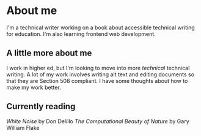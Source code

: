# About me
I'm a technical writer working on a book about accessible technical writing for education. I'm also learning frontend web development.

## A little more about me

I work in higher ed, but I'm looking to move into more *technical* technical writing. A lot of my work involves writing alt text and editing documents so that they are Section 508 compliant. I have some thoughts about how to make my work better.

## Currently reading

*White Noise* by Don Delillo
*The Computational Beauty of Nature* by Gary William Flake



<!---
gamma-quadrant/gamma-quadrant is a ✨ special ✨ repository because its `README.md` (this file) appears on your GitHub profile.
You can click the Preview link to take a look at your changes.
--->
